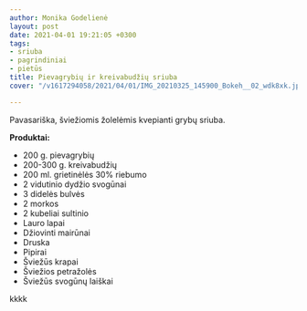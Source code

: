 ```yaml
---
author: Monika Godelienė
layout: post
date: 2021-04-01 19:21:05 +0300
tags:
- sriuba
- pagrindiniai
- pietūs
title: Pievagrybių ir kreivabudžių sriuba
cover: "/v1617294058/2021/04/01/IMG_20210325_145900_Bokeh__02_wdk8xk.jpg"

---
```

Pavasariška, šviežiomis žolelėmis kvepianti grybų sriuba.

**Produktai:**

* 200 g. pievagrybių
* 200-300 g. kreivabudžių
* 200 ml. grietinėlės 30% riebumo
* 2 vidutinio dydžio svogūnai
* 3 didelės bulvės
* 2 morkos
* 2 kubeliai sultinio
* Lauro lapai
* Džiovinti mairūnai
* Druska
* Pipirai
* Šviežūs krapai
* Šviežios petražolės
* Šviežūs svogūnų laiškai

kkkk